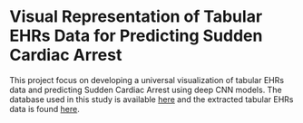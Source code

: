 # Visual Representation of Tabular EHRs Data for Predicting Sudden Cardiac Arrest

This project focus on developing a universal visualization of tabular EHRs data and predicting Sudden Cardiac Arrest using deep CNN models.
The database used in this study is available [here](https://physionet.org/content/mimiciii/1.4/) and the extracted tabular EHRs data is found [here](https://github.com/YerevaNN/mimic3-benchmarks). 
